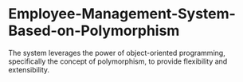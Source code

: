# Employee-Management-System-Based-on-Polymorphism
The system leverages the power of object-oriented programming, specifically the concept of polymorphism, to provide flexibility and extensibility.
